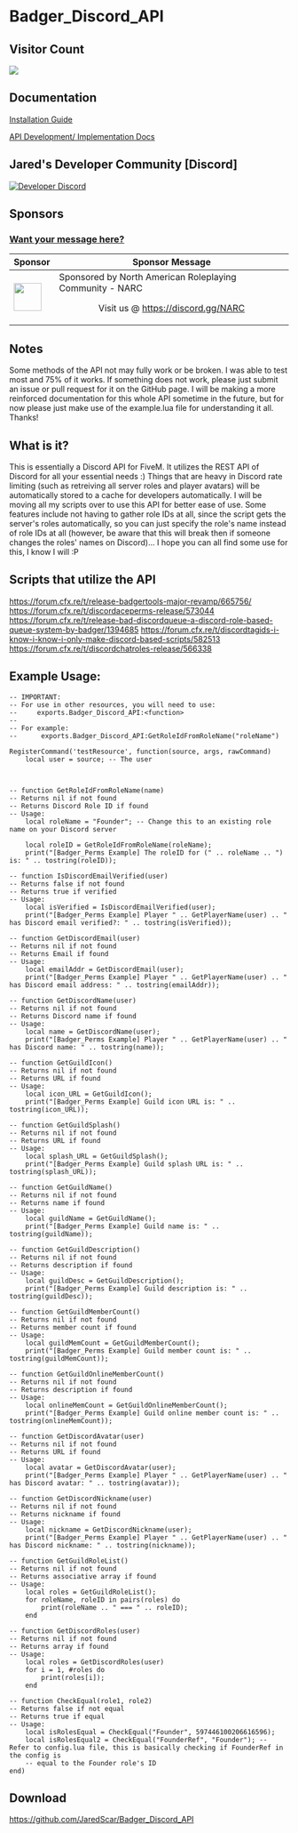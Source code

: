 # Badger_Discord_API

## Visitor Count
  <img src="https://profile-counter.glitch.me/Badger_Discord_API/count.svg" />

## Documentation
[Installation Guide](https://docs.badger.store/fivem-discord-scripts/badger_discord_api/installation-script)

[API Development/ Implementation Docs](https://docs.badger.store/fivem-discord-scripts/badger_discord_api)

## Jared's Developer Community [Discord]
[![Developer Discord](https://discordapp.com/api/guilds/597445834153525298/widget.png?style=banner4)](https://discord.com/invite/WjB5VFz)

## Sponsors
### <a href='https://github.com/sponsors/JaredScar?frequency=one-time&sponsor=JaredScar' target='_blank'>Want your message here?</a>
| Sponsor | Sponsor Message |
| --- | --- |
| <a href="https://github.com/JawshTheDark" target='_blank'><img height='50' width='50' src='https://avatars.githubusercontent.com/u/8483260?v=4' /></a> | Sponsored by North American Roleplaying Community - NARC <br /> <p align='center'>Visit us @ https://discord.gg/NARC</p> |

## Notes
Some methods of the API not may fully work or be broken. I was able to test most and 75% of it works. If something does not work, please just submit an issue or pull request for it on the GitHub page. I will be making a more reinforced documentation for this whole API sometime in the future, but for now please just make use of the example.lua file for understanding it all. Thanks!

## What is it?
This is essentially a Discord API for FiveM. It utilizes the REST API of Discord for all your essential needs :) Things that are heavy in Discord rate limiting (such as retreiving all server roles and player avatars) will be automatically stored to a cache for developers automatically. I will be moving all my scripts over to use this API for better ease of use. Some features include not having to gather role IDs at all, since the script gets the server's roles automatically, so you can just specify the role's name instead of role IDs at all (however, be aware that this will break then if someone changes the roles' names on Discord)... I hope you can all find some use for this, I know I will :P

## Scripts that utilize the API
https://forum.cfx.re/t/release-badgertools-major-revamp/665756/
https://forum.cfx.re/t/discordaceperms-release/573044
https://forum.cfx.re/t/release-bad-discordqueue-a-discord-role-based-queue-system-by-badger/1394685
https://forum.cfx.re/t/discordtagids-i-know-i-know-i-only-make-discord-based-scripts/582513
https://forum.cfx.re/t/discordchatroles-release/566338

## Example Usage:

```
-- IMPORTANT:
-- For use in other resources, you will need to use: 
--     exports.Badger_Discord_API:<function>
--
-- For example:
--		exports.Badger_Discord_API:GetRoleIdFromRoleName("roleName")

RegisterCommand('testResource', function(source, args, rawCommand)
	local user = source; -- The user 



-- function GetRoleIdFromRoleName(name)
-- Returns nil if not found
-- Returns Discord Role ID if found
-- Usage:
	local roleName = "Founder"; -- Change this to an existing role name on your Discord server 

	local roleID = GetRoleIdFromRoleName(roleName);
	print("[Badger_Perms Example] The roleID for (" .. roleName .. ") is: " .. tostring(roleID));

-- function IsDiscordEmailVerified(user)
-- Returns false if not found
-- Returns true if verified 
-- Usage:
	local isVerified = IsDiscordEmailVerified(user);
	print("[Badger_Perms Example] Player " .. GetPlayerName(user) .. " has Discord email verified?: " .. tostring(isVerified));

-- function GetDiscordEmail(user)
-- Returns nil if not found
-- Returns Email if found 
-- Usage:
	local emailAddr = GetDiscordEmail(user);
	print("[Badger_Perms Example] Player " .. GetPlayerName(user) .. " has Discord email address: " .. tostring(emailAddr));

-- function GetDiscordName(user)
-- Returns nil if not found
-- Returns Discord name if found 
-- Usage:
	local name = GetDiscordName(user);
	print("[Badger_Perms Example] Player " .. GetPlayerName(user) .. " has Discord name: " .. tostring(name));

-- function GetGuildIcon()
-- Returns nil if not found
-- Returns URL if found 
-- Usage:
	local icon_URL = GetGuildIcon();
	print("[Badger_Perms Example] Guild icon URL is: " .. tostring(icon_URL));

-- function GetGuildSplash()
-- Returns nil if not found
-- Returns URL if found 
-- Usage:
	local splash_URL = GetGuildSplash();
	print("[Badger_Perms Example] Guild splash URL is: " .. tostring(splash_URL));

-- function GetGuildName()
-- Returns nil if not found
-- Returns name if found 
-- Usage:
	local guildName = GetGuildName();
	print("[Badger_Perms Example] Guild name is: " .. tostring(guildName));

-- function GetGuildDescription()
-- Returns nil if not found
-- Returns description if found 
-- Usage:
	local guildDesc = GetGuildDescription();
	print("[Badger_Perms Example] Guild description is: " .. tostring(guildDesc));

-- function GetGuildMemberCount()
-- Returns nil if not found
-- Returns member count if found 
-- Usage:
	local guildMemCount = GetGuildMemberCount();
	print("[Badger_Perms Example] Guild member count is: " .. tostring(guildMemCount));

-- function GetGuildOnlineMemberCount()
-- Returns nil if not found
-- Returns description if found 
-- Usage:
	local onlineMemCount = GetGuildOnlineMemberCount();
	print("[Badger_Perms Example] Guild online member count is: " .. tostring(onlineMemCount));

-- function GetDiscordAvatar(user)
-- Returns nil if not found
-- Returns URL if found 
-- Usage:
	local avatar = GetDiscordAvatar(user);
	print("[Badger_Perms Example] Player " .. GetPlayerName(user) .. " has Discord avatar: " .. tostring(avatar));

-- function GetDiscordNickname(user)
-- Returns nil if not found
-- Returns nickname if found 
-- Usage:
	local nickname = GetDiscordNickname(user);
	print("[Badger_Perms Example] Player " .. GetPlayerName(user) .. " has Discord nickname: " .. tostring(nickname));

-- function GetGuildRoleList()
-- Returns nil if not found
-- Returns associative array if found 
-- Usage:
	local roles = GetGuildRoleList();
	for roleName, roleID in pairs(roles) do 
		print(roleName .. " === " .. roleID);
	end

-- function GetDiscordRoles(user)
-- Returns nil if not found
-- Returns array if found 
-- Usage:
	local roles = GetDiscordRoles(user)
	for i = 1, #roles do  
		print(roles[i]);
	end

-- function CheckEqual(role1, role2)
-- Returns false if not equal
-- Returns true if equal 
-- Usage:
	local isRolesEqual = CheckEqual("Founder", 597446100206616596);
	local isRolesEqual2 = CheckEqual("FounderRef", "Founder"); -- Refer to config.lua file, this is basically checking if FounderRef in the config is 
	-- equal to the Founder role's ID 
end)
```

## Download

https://github.com/JaredScar/Badger_Discord_API
